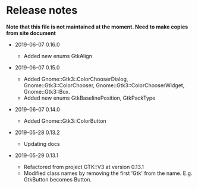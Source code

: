 # Release notes

<!--TODO CHANGES.md to change-log-data.yml converter or vise versa-->

**Note that this file is not maintained at the moment. Need to make copies from site document**


* 2019-06-07 0.16.0
  * Added new enums GtkAlign

* 2019-06-07 0.15.0
  * Added Gnome::Gtk3::ColorChooserDialog, Gnome::Gtk3::ColorChooser, Gnome::Gtk3::ColorChooserWidget, Gnome::Gtk3::Box.
  * Added new enums GtkBaselinePosition, GtkPackType

* 2019-06-07 0.14.0
  * Added Gnome::Gtk3::ColorButton

* 2019-05-28 0.13.2
  * Updating docs

* 2019-05-29 0.13.1
  * Refactored from project GTK::V3 at version 0.13.1
  * Modified class names by removing the first 'Gtk' from the name. E.g. GtkButton becomes Button.
